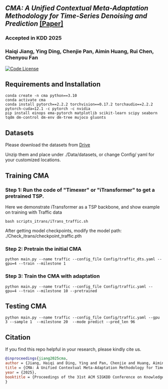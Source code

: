 ## _CMA: A Unified Contextual Meta-Adaptation Methodology for Time-Series Denoising and Prediction_ [[Paper]](https://dl.acm.org/doi/10.1145/3711896.3736881) 
### Accepted in KDD 2025
### Haiqi Jiang, Ying Ding, Chenjie Pan, Aimin Huang, Rui Chen, Chenyou Fan
[![Code License](https://img.shields.io/badge/Code%20License-Apache_2.0-green.svg)](./LICENSE) 


## Requirements and Installation
```
conda create -n cma python==3.10
conda activate cma
conda install pytorch==2.2.2 torchvision==0.17.2 torchaudio==2.2.2 pytorch-cuda=12.1 -c pytorch -c nvidia
pip install einops ema-pytorch matplotlib scikit-learn scipy seaborn tqdm dm-control dm-env dm-tree mujoco gluonts
```

## Datasets

Please download the datasets from 
<a href="https://drive.google.com/drive/folders/1ir73qd_Ej2Zppa9u4Nfr2Q-n4BDsxEKO" target="_blank" rel="noopener noreferrer">Drive</a>

Unzip them and place under ./Data/datasets, or change Config/ yaml for your customized locations.

## Training CMA

### Step 1: Run the code of "Timexer" or "iTransformer" to get a pretrained TSP.

Here we demonstrate iTransformer as a TSP backbone, and show example on training with Traffic data
```
bash scripts_itrans/iTrans_traffic.sh  
```

After getting model checkpoints, modify the model path: ./Check_itrans/checkpoint_traffic.pth

### Step 2: Pretrain the initial CMA
```
python main.py --name traffic --config_file Config/traffic_dts.yaml --gpu=4 --train --milestone 1
```

### Step 3: Train the CMA with adaptation
```
python main.py --name traffic --config_file Config/traffic.yaml --gpu=4 --train --milestone 10 --pretrained
```

## Testing CMA
```
python main.py --name traffic --config_file Config/traffic.yaml --gpu 3 --sample 1  --milestone 20  --mode predict --pred_len 96
```




## Citation
If you find this repo helpful in your research, please kindly cite us.

```bibtex
@inproceedings{jiang2025cma,
author = {Jiang, Haiqi and Ding, Ying and Pan, Chenjie and Huang, Aimin and Chen, Rui and Fan, Chenyou},
title = {CMA: A Unified Contextual Meta-Adaptation Methodology for Time-Series Denoising and Prediction},
year = {2025},
booktitle = {Proceedings of the 31st ACM SIGKDD Conference on Knowledge Discovery and Data Mining (KDD)},
}
```
